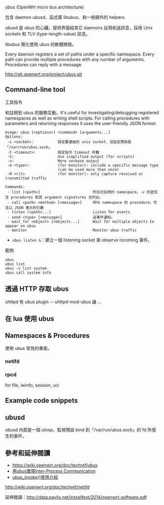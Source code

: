ubus (OpenWrt micro bus architecture)

包含 daemon ubusd、函式庫 libubus、和一些額外的 helpers.

ubusd 是 ubus 的心臟，提供界面給其它 daemons 註冊和送訊息，採用 Unix sockets 和 TLV (type-length-value) 訊息。

libubus 簡化使用 ubus 的軟體開發。

Every daemon registers a set of paths under a specific namespace. Every path can provide multiple procedures with any number of arguments. Procedures can reply with a message. 

http://git.openwrt.org/project/ubus.git

## Command-line tool
工具指令

和註冊到 ubus 的服務互動。It's useful for investigating/debugging registered namespaces as well as writing shell scripts. For calling procedures with parameters and returning responses it uses the user-friendly JSON format.

```
Usage: ubus [<options>] <command> [arguments...]
Options:
 -s <socket>:           設定要連結的 unix socket，沒指定預設是「/var/run/ubus.sock」
 -t <timeout>:          設定指令 timeout 秒數
 -S:                    Use simplified output (for scripts)
 -v:                    More verbose output
 -m <type>:             (for monitor): include a specific message type
                        (can be used more than once)
 -M <r|t>               (for monitor): only capture received or transmitted traffic

Commands:
 - list [<path>]                        列出已註冊的 namespace，-v 的話包含 procedures 和其 argument signatures 也列出。
 - call <path> <method> [<message>]     呼叫 namespace 的 procedure，可含以 JSON 表示的引數
 - listen [<path>...]                   Listen for events
 - send <type> [<message>]              送事件通知。
 - wait_for <object> [<object>...]      Wait for multiple objects to appear on ubus
 - monitor                              Monitor ubus traffic
```

* `ubus listen &`：建立一個 listening socket 來 observe incoming 事件。

範例
```
ubus
ubus list
ubus -v list system
ubus call system info
```

## 透過 HTTP 存取 ubus
uhttpd 有 ubus plugin -- uhttpd-mod-ubus 讓 ...

## 在 lua 使用 ubus

## Namespaces & Procedures
使用 ubus 常見的專案。

### netifd

### rpcd
for file, iwinfo, session, uci

## Example code snippets

## ubusd

ubusd 內部是一個 uloop，監視預設 bind 到「/var/run/ubus.sock」的 fd 所發生的事件，

## 參考和延伸閱讀

* https://wiki.openwrt.org/doc/techref/ubus
* [用ubus實現Inter-Process Communication](https://bryceknowhow.blogspot.tw/2017/02/openwrt-ubusinter-process-communication.html)
* [ubus_invoke()使用介紹](https://bryceknowhow.blogspot.tw/2017/02/openwrt-ubusinvoke.html)

http://wiki.openwrt.org/doc/techref/netifd

延伸閱讀：http://data.pavlix.net/installfest/2014/openwrt-software.pdf
